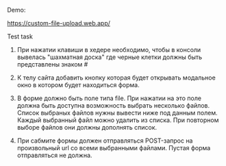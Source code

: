 Demo:

https://custom-file-upload.web.app/


Test task

1) При нажатии клавиши в хедере необходимо, чтобы в консоли вывелась "шахматная доска" где черные клетки должны быть представлены знаком #

2) К телу сайта добавить кнопку которая будет открывать модальное окно в котором будет находиться форма.

3) В форме должно быть поле типа file. При нажатии на это поле должна быть доступна возможность выбрать несколько файлов.
Список выбраных файлов нужны вывести ниже под данным полем. Каждый выбранный файл можно удалить из списка. При повторном выборе файлов они должны дополнять список.

4) При сабмите формы должен отправляться POST-запрос на произвольный url со всеми выбранными файлами. Пустая форма отправляться не должна.
